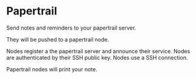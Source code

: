
# Papertrail

Send notes and reminders to your papertrail server.

They will be pushed to a papertrail node.

Nodes register a the papertrail server and announce
their service. Nodes are authenticated by their SSH public key.
Nodes use a SSH connection.

Papertrail nodes will print your note.


